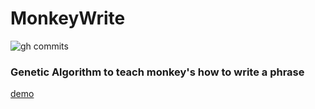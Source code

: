 # MonkeyWrite
![gh commits](https://img.shields.io/github/last-commit/GandyT/MonkeyWrite)

### Genetic Algorithm to teach monkey's how to write a phrase

[demo](https://gandyt.github.io/subPages/monkeywrite/monkeywrite.html)
